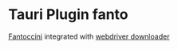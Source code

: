 # Tauri Plugin fanto

[Fantoccini](https://github.com/jonhoo/fantoccini) integrated with [webdriver downloader](https://github.com/ik1ne/webdriver-downloader)
